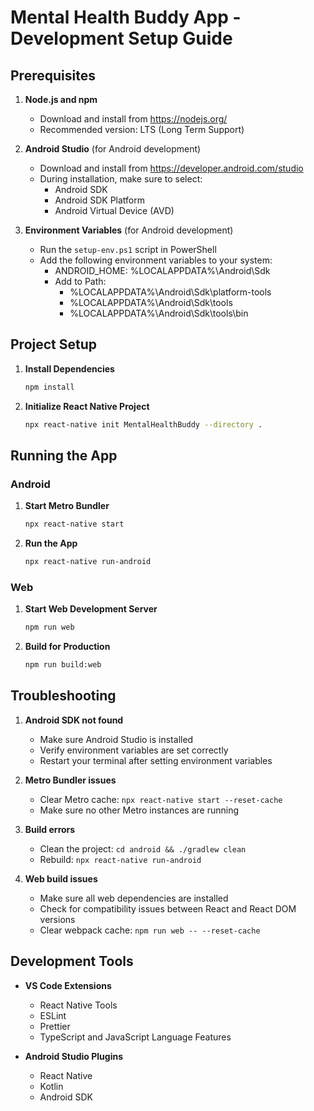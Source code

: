 # Mental Health Buddy App - Development Setup Guide

## Prerequisites

1. **Node.js and npm**
   - Download and install from https://nodejs.org/
   - Recommended version: LTS (Long Term Support)

2. **Android Studio** (for Android development)
   - Download and install from https://developer.android.com/studio
   - During installation, make sure to select:
     - Android SDK
     - Android SDK Platform
     - Android Virtual Device (AVD)

3. **Environment Variables** (for Android development)
   - Run the `setup-env.ps1` script in PowerShell
   - Add the following environment variables to your system:
     - ANDROID_HOME: %LOCALAPPDATA%\Android\Sdk
     - Add to Path:
       - %LOCALAPPDATA%\Android\Sdk\platform-tools
       - %LOCALAPPDATA%\Android\Sdk\tools
       - %LOCALAPPDATA%\Android\Sdk\tools\bin

## Project Setup

1. **Install Dependencies**
   ```bash
   npm install
   ```

2. **Initialize React Native Project**
   ```bash
   npx react-native init MentalHealthBuddy --directory .
   ```

## Running the App

### Android
1. **Start Metro Bundler**
   ```bash
   npx react-native start
   ```

2. **Run the App**
   ```bash
   npx react-native run-android
   ```

### Web
1. **Start Web Development Server**
   ```bash
   npm run web
   ```

2. **Build for Production**
   ```bash
   npm run build:web
   ```

## Troubleshooting

1. **Android SDK not found**
   - Make sure Android Studio is installed
   - Verify environment variables are set correctly
   - Restart your terminal after setting environment variables

2. **Metro Bundler issues**
   - Clear Metro cache: `npx react-native start --reset-cache`
   - Make sure no other Metro instances are running

3. **Build errors**
   - Clean the project: `cd android && ./gradlew clean`
   - Rebuild: `npx react-native run-android`

4. **Web build issues**
   - Make sure all web dependencies are installed
   - Check for compatibility issues between React and React DOM versions
   - Clear webpack cache: `npm run web -- --reset-cache`

## Development Tools

- **VS Code Extensions**
  - React Native Tools
  - ESLint
  - Prettier
  - TypeScript and JavaScript Language Features

- **Android Studio Plugins**
  - React Native
  - Kotlin
  - Android SDK 